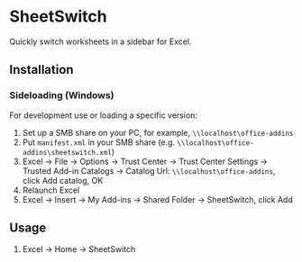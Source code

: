 # SheetSwitch

Quickly switch worksheets in a sidebar for Excel.

## Installation

### Sideloading (Windows)

For development use or loading a specific version:

1. Set up a SMB share on your PC, for example, `\\localhost\office-addins`
2. Put `manifest.xml` in your SMB share (e.g. `\\localhost\office-addins\sheetswitch.xml`)
3. Excel -> File -> Options -> Trust Center -> Trust Center Settings -> Trusted Add-in Catalogs -> Catalog Url: `\\localhost\office-addins`, click Add catalog, OK
4. Relaunch Excel
5. Excel -> Insert -> My Add-ins -> Shared Folder -> SheetSwitch, click Add

## Usage

1. Excel -> Home -> SheetSwitch
